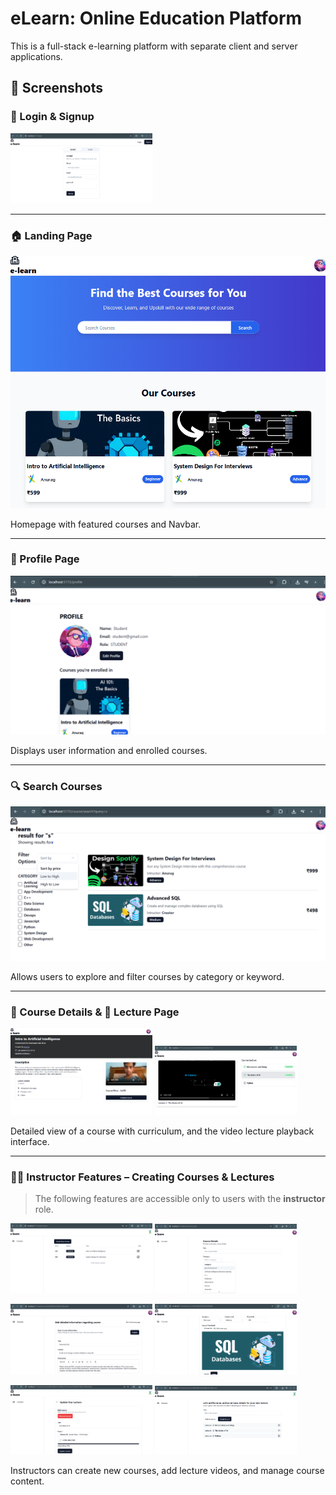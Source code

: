 # eLearn: Online Education Platform

This is a full-stack e-learning platform with separate client and server applications.

## 📸 Screenshots

### 🔐 Login & Signup

<p float="left">
  <img src="screenshots/login.png" width="45%" />

</p>

---

### 🏠 Landing Page

![Landing Page](screenshots/landingPage.png)

Homepage with featured courses and Navbar.

---

### 👤 Profile Page

![Profile Page](screenshots/profile.png)

Displays user information and enrolled courses.

---

### 🔍 Search Courses

![Search Courses](screenshots/searchCourses.png)

Allows users to explore and filter courses by category or keyword.

---

### 📘 Course Details & 🎥 Lecture Page

<p float="left">
  <img src="screenshots/coursePage.png" width="45%" />
  <img src="screenshots/courseLecture.png" width="45%" />
</p>



Detailed view of a course with curriculum, and the video lecture playback interface.

---

### 🧑‍🏫 Instructor Features – Creating Courses & Lectures

> The following features are accessible only to users with the **instructor** role.

<p float="left">
  <img src="screenshots/creatorCourses.png" width="45%" />
  <img src="screenshots/creatingCourse.png" width="45%" />
 
</p>
<p float="left">
  <img src="screenshots/courseDetails.png" width="45%" />
  <img src="screenshots/courseDetails2.png" width="45%" />
 
</p>
<p float="left">
  <img src="screenshots/addingLecture.png" width="45%" />
  <img src="screenshots/lectureList.png" width="45%" />
 
</p>

Instructors can create new courses, add lecture videos, and manage course content.

```

